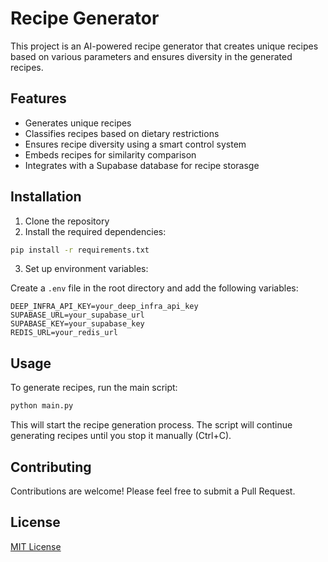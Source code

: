 # Recipe Generator

This project is an AI-powered recipe generator that creates unique recipes based on various parameters and ensures diversity in the generated recipes.

## Features

- Generates unique recipes
- Classifies recipes based on dietary restrictions
- Ensures recipe diversity using a smart control system
- Embeds recipes for similarity comparison
- Integrates with a Supabase database for recipe storasge

## Installation

1. Clone the repository
2. Install the required dependencies:

```bash
pip install -r requirements.txt
```

3. Set up environment variables:

Create a `.env` file in the root directory and add the following variables:

```
DEEP_INFRA_API_KEY=your_deep_infra_api_key
SUPABASE_URL=your_supabase_url
SUPABASE_KEY=your_supabase_key
REDIS_URL=your_redis_url
```

## Usage

To generate recipes, run the main script:

```bash
python main.py
```

This will start the recipe generation process. The script will continue generating recipes until you stop it manually (Ctrl+C).


## Contributing

Contributions are welcome! Please feel free to submit a Pull Request.

## License

[MIT License](LICENSE)
